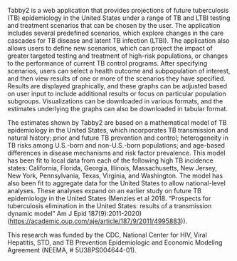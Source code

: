 Tabby2 is a web application that provides projections of future tuberculosis
(TB) epidemiology in the United States under a range of TB and LTBI testing and
treatment scenarios that can be chosen by the user. The application includes
several predefined scenarios, which explore changes in the care cascades for TB
disease and latent TB infection (LTBI). The application also allows users to
define new scenarios, which can project the impact of greater targeted testing
and treatment of high-risk populations, or changes to the performance of
current TB control programs. After specifying scenarios, users can select a
health outcome and subpopulation of interest, and then view results of one or
more of the scenarios they have specified. Results are displayed graphically,
and these graphs can be adjusted based on user input to include additional
results or focus on particular population subgroups. Visualizations can be
downloaded in various formats, and the estimates underlying the graphs can also
be downloaded in tabular format.

The estimates shown by Tabby2 are based on a mathematical model of TB
epidemiology in the United States, which incorporates TB transmission and
natural history; prior and future TB prevention and control; heterogeneity in
TB risks among U.S.-born and non-U.S.-born populations; and age-based
differences in disease mechanisms and risk factor prevalence. This model has
been fit to local data from each of the following high TB incidence states:
California, Florida, Georgia, Illinois, Massachusetts, New Jersey, New York,
Pennsylvania, Texas, Virginia, and Washington. The model has also been fit to
aggregate data for the United States to allow national-level analyses. These
analyses expand on an earlier study on future TB epidemiology in the United
States (Menzies et al 2018. “Prospects for tuberculosis elimination in the
United States: results of a transmission dynamic model” Am J Epid
187(9):2011-2020) (<https://academic.oup.com/aje/article/187/9/2011/4995883>)).  

This research was funded by the CDC, National Center for HIV, Viral Hepatitis,
STD, and TB Prevention Epidemiologic and Economic Modeling Agreement (NEEMA, \#
5U38PS004644-01).


